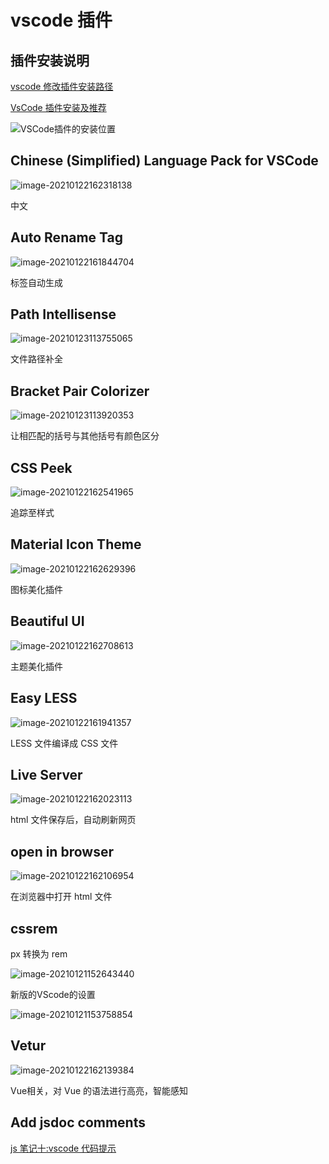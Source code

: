# vscode 插件

## 插件安装说明

[vscode 修改插件安装路径](https://blog.csdn.net/liuxiao723846/article/details/108785178)

[VsCode 插件安装及推荐](https://blog.csdn.net/GossipHHH/article/details/78132398)

![VSCode插件的安装位置](https://gitee.com/twilight_h_1184651848/pic-go-img/raw/master/软件插件轮子/all/20210123114154.png)

## Chinese (Simplified) Language Pack for VSCode

![image-20210122162318138](https://gitee.com/twilight_h_1184651848/pic-go-img/raw/master/前端/css/20210122162319.png)

中文

## Auto Rename Tag

![image-20210122161844704](https://gitee.com/twilight_h_1184651848/pic-go-img/raw/master/前端/css/20210122161914.png)

标签自动生成

## Path Intellisense

![image-20210123113755065](https://gitee.com/twilight_h_1184651848/pic-go-img/raw/master/软件插件轮子/all/20210123113756.png)

文件路径补全

## Bracket Pair Colorizer

![image-20210123113920353](https://gitee.com/twilight_h_1184651848/pic-go-img/raw/master/软件插件轮子/all/20210123113921.png)

让相匹配的括号与其他括号有颜色区分

## CSS Peek

![image-20210122162541965](https://gitee.com/twilight_h_1184651848/pic-go-img/raw/master/前端/css/20210122162543.png)

追踪至样式

## Material Icon Theme

![image-20210122162629396](https://gitee.com/twilight_h_1184651848/pic-go-img/raw/master/前端/css/20210122162630.png)

图标美化插件

## Beautiful UI

![image-20210122162708613](https://gitee.com/twilight_h_1184651848/pic-go-img/raw/master/前端/css/20210122162709.png)

主题美化插件

## Easy LESS

![image-20210122161941357](https://gitee.com/twilight_h_1184651848/pic-go-img/raw/master/前端/css/20210122161942.png)

LESS 文件编译成 CSS 文件

## Live Server

![image-20210122162023113](https://gitee.com/twilight_h_1184651848/pic-go-img/raw/master/前端/css/20210122162024.png)

html 文件保存后，自动刷新网页

## open in browser

![image-20210122162106954](https://gitee.com/twilight_h_1184651848/pic-go-img/raw/master/前端/css/20210122162108.png)

在浏览器中打开 html 文件

## cssrem

px 转换为 rem

![image-20210121152643440](https://gitee.com/twilight_h_1184651848/pic-go-img/raw/master/前端/css/20210121152644.png)

新版的VScode的设置

![image-20210121153758854](https://gitee.com/twilight_h_1184651848/pic-go-img/raw/master/前端/css/20210121153800.png)

## Vetur

![image-20210122162139384](https://gitee.com/twilight_h_1184651848/pic-go-img/raw/master/前端/css/20210122162140.png)

Vue相关，对 Vue 的语法进行高亮，智能感知

## Add jsdoc comments

[js 笔记十:vscode 代码提示](https://blog.csdn.net/zdhsoft/article/details/79305847)